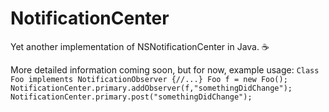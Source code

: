 # NotificationCenter
Yet another implementation of NSNotificationCenter in Java. ☕️


More detailed information coming soon, but for now, example usage: 
`Class Foo implements NotificationObserver {//...}
Foo f = new Foo();
NotificationCenter.primary.addObserver(f,"somethingDidChange");
NotificationCenter.primary.post("somethingDidChange");`
